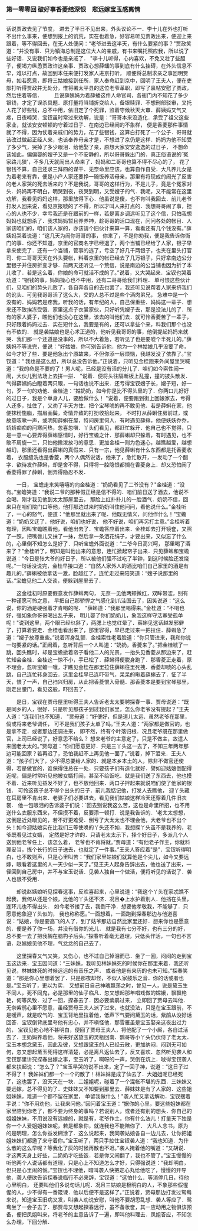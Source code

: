 ### 第一零零回 破好事香菱结深恨　悲远嫁宝玉感离情
----
    




话说贾政去见了节度，    进去了半日不见出来，外头议论不一．李十儿在外也打听不出什么事来，便想到报上的饥荒，实在也着急，好容易听见贾政出来，便迎上来跟着，等不得回去，在无人处便问：“老爷进去这半天，有什么要紧的事？"贾政笑道：“并没有事．只为镇海总制是这位大人的亲戚，有书来嘱托照应我，所以说了些好话．又说我们如今也是亲戚了．    "李十儿听得，心内喜欢，不免又壮了些胆子，便竭力纵恿贾政许这亲事．贾政心想薛蟠的事到底有什么挂碍，在外头信息不早，难以打点，故回到本任来便打发家人进京打听，    顺便将总制求亲之事回明贾母，如若愿意，即将三姑娘接到任所．家人奉命赶到京中，回明了王夫人，便在吏部打听得贾政并无处分，惟将署太平县的这位老爷革职，即写了禀帖安慰了贾政，然后住着等信．
　　且说薛姨妈为着薛蟠这件人命官司，各衙门内不知花了多少银钱，才定了误杀具题．原打量将当铺折变给人，备银赎罪．不想刑部驳审，又托人花了好些钱，总不中用，依旧定了个死罪，监着守候秋天大审．薛姨妈又气又疼，日夜啼哭．宝钗虽时常过来劝解，说是：“哥哥本来没造化．承受了祖父这些家业，就该安安顿顿的守着过日子．在南边已经闹的不象样，    便是香菱那件事情就了不得，因为仗着亲戚们的势力，花了些银钱，这算白打死了一个公子．哥哥就该改过做起正经人来，也该奉养母亲才是，不想进了京仍是这样．妈妈为他不知受了多少气，哭掉了多少眼泪．给他娶了亲，原想大家安安逸逸的过日子，    不想命该如此，偏偏娶的嫂子又是一个不安静的，所以哥哥躲出门的．真正俗语说的`冤家路儿狭'，不多几天就闹出人命来了．妈妈和二哥哥也算不得不尽心的了，    花了银钱不算，自己还求三拜四的谋干．无奈命里应该，也算自作自受．大凡养儿女是为着老来有靠，便是小户人家还要挣一碗饭养活母亲，那里有将现成的闹光了反害的老人家哭的死去活来的？不是我说，哥哥的这样行为，不是儿子，竟是个冤家对头．妈妈再不明白，明哭到夜，夜哭到明，又受嫂子的气．我呢，又不能常在这里劝解，我看见妈妈这样，那里放得下心．他虽说是傻，也不肯叫我回去．前儿老爷打发人回来说，看见京报唬的了不得，所以才叫人来打点的．我想哥哥闹了事，担心的人也不少．幸亏我还是在跟前的一样，若是离乡调远听见了这个信，只怕我想妈妈也就想杀了．我求妈妈暂且养养神，趁哥哥的活口现在，问问各处的帐目．人家该咱们的，咱们该人家的，亦该请个旧伙计来算一算，看看还有几个钱没有。”薛姨妈哭着说道：“这几天为闹你哥哥的事，    你来了，不是你劝我，便是我告诉你衙门的事．你还不知道，京里的官商名字已经退了，两个当铺已经给了人家，银子早拿来使完了．还有一个当铺，管事的逃了，亏空了好几千两银子，也夹在里头打官司．你二哥哥天天在外头要帐，料着京里的帐已经去了几万银子，只好拿南边公分里银子并住房折变才够．前两天还听见一个荒信，说是南边的公当铺也因为折了本儿收了．若是这么着，你娘的命可就活不成的了。”说着，又大哭起来．宝钗也哭着劝道：“银钱的事，妈妈操心也不中用，还有二哥哥给我们料理．    单可恨这些伙计们，见咱们的势头儿败了，各自奔各自的去也罢了，我还听见说帮着人家来挤我们的讹头．可见我哥哥活了这么大，交的人总不过是些个酒肉弟兄，    急难中是一个没有的．妈妈若是疼我，听我的话，有年纪的人，自己保重些．妈妈这一辈子．想来还不致挨冻受饿．家里这点子衣裳家伙，只好听凭嫂子去，那是没法儿的了．所有的家人婆子，瞧他们也没心在这里，该去的叫他们去．就可怜香菱苦了一辈子，    只好跟着妈妈过去．实在短什么，我要是有的，还可以拿些个来，料我们那个也没有不依的．    就是袭姑娘也是心术正道的，他听见我哥哥的事，他倒提起妈妈来就哭．我们那一个还道是没事的，所以不大着急，若听见了也是要唬个半死儿的。”薛姨妈不等说完，便说：“好姑娘，你可别告诉他．他为一个林姑娘几乎没要了命，如今才好了些．要是他急出个原故来，不但你添一层烦恼，我越发没了依靠了。”宝钗道：“    我也是这么想，所以总没告诉他。”正说着，只听见金桂跑来外间屋里哭喊道：“我的命是不要的了！男人呢，已经是没有活的分儿了．咱们如今索性闹一闹，大伙儿到法场上去拼一拼．    "说着．便将头往隔断板上乱撞，撞的披头散发．气得薛姨妈白瞪着两只眼，一句话也说不出来．还亏得宝钗嫂子长，嫂子短，好一句，歹一句的劝他．金桂道：“姑奶奶，如今你是比不得头里的了．你两口儿好好的过日子，我是个单身人儿，要脸做什么！    "说着，便要跑到街上回娘家去，亏得人还多，扯住了，又劝了半天方住．把个宝琴唬的再不敢见他．若是薛蝌在家，他便抹粉施脂，描眉画鬓，奇情异致的打扮收拾起来，    不时打从薛蝌住房前过，或故意咳嗽一声，或明知薛蝌在屋，特问房里何人．有时遇见薛蝌，他便妖妖乔乔，娇娇痴痴的问寒问热，忽喜忽嗔．丫头们看见，都赶忙躲开．他自己也不觉得，只是一意一心要弄得薛蝌感情时，好行宝蟾之计．那薛蝌却只躲着，有时遇见，也不敢不周旋一二，只怕他撒泼放刁的意思．更加金桂一则为色迷心，越瞧越爱，越想越幻，那里还看得出薛蝌的真假来．只有一宗，他见薛蝌有什么东西都是托香菱收着，    衣服缝洗也是香菱，两个人偶然说话，他来了，急忙散开，一发动了一个醋字．欲待发作薛蝌，却是舍不得，只得将一腔隐恨都搁在香菱身上．却又恐怕闹了香菱得罪了薛蝌，倒弄得隐忍不发．

　　一日，    宝蟾走来笑嘻嘻的向金桂道：“奶奶看见了二爷没有？"金桂道：“没有。”宝蟾笑道：“我说二爷的那种假正经是信不得的．咱们前日送了酒去，他说不会喝，刚才我见他到太太那屋里去，    那脸上红扑扑儿的一脸酒气．奶奶不信，回来只在咱们院门口等他，他打那边过来时奶奶叫住他问问，看他说什么。”金桂听了，一心的怒气，便道：“他那里就出来了呢．他既无情义，问他作什么！"宝蟾道：“奶奶又迂了．他好说，咱们也好说，    他不好说，咱们再另打主意。”金桂听着有理，因叫宝蟾瞧着他，看他出去了．宝蟾答应着出来．金桂却去打开镜奁，又照了一照，把嘴唇儿又抹了一抹，然后拿一条洒花绢子，才要出来，又似忘了什么的，心里倒不知怎么是好了．只听宝蟾外面说道：“二爷今日高兴呵，    那里喝了酒来了？"金桂听了，明知是叫他出来的意思，连忙掀起帘子出来．只见薛蝌和宝蟾说道：“今日是张大爷的好日子，所以被他们强不过吃了半钟，到这时候脸还发烧呢。”一句话没说完，金桂早接口道：“自然人家外人的酒比咱们自己家里的酒是有趣儿的。”薛蝌被他拿话一激，脸越红了，连忙走过来陪笑道：“嫂子说那里的话。”宝蟾见他二人交谈，便躲到屋里去了．

　　这金桂初时原要假意发作薛蝌两句，    无奈一见他两颊微红，双眸带涩，别有一种谨愿可怜之意，    早把自己那骄悍之气感化到爪洼国去了，因笑说道：“这么说，你的酒是硬强着才肯喝的呢．    "薛蝌道：“我那里喝得来。”金桂道：“不喝也好，强如象你哥哥喝出乱子来，    明儿娶了你们奶奶儿，象我这样守活寡受孤单呢！"说到这里，两个眼已经乜斜了，两腮上也觉红晕了．薛蝌见这话越发邪僻了，打算着要走．金桂也看出来了，那里容得，早已走过来一把拉住．薛蝌急了道：“嫂子放尊重些。”说着浑身乱颤．金桂索性老着脸道：“你只管进来，我和你说一句要紧的话。”正闹着，忽听背后一个人叫道：“奶奶，香菱来了。”把金桂唬了一跳，回头瞧时，却是宝蟾掀着帘子看他二人的光景，一抬头见香菱从那边来了，赶忙知会金桂．金桂这一惊不小，手已松了．薛蝌得便脱身跑了．那香菱正走着，原不理会，忽听宝蟾一嚷，才瞧见金桂在那里拉住薛蝌往里死拽．香菱却唬的心头乱跳，自己连忙转身回去．这里金桂早已连吓带气，呆呆的瞅着薛蝌去了．怔了半天，恨了一声，自己扫兴归房，从此把香菱恨入骨髓．那香菱本是要到宝琴那里，刚走出腰门，看见这般，吓回去了．

　　是日，宝钗在贾母屋里听得王夫人告诉老太太要聘探春一事．贾母说道：“既是同乡的人，很好．只是听见那孩子到过我们家里，怎么你老爷没有提起？"王夫人道：“连我们也不知道．    "贾母道：“好便好，但是道儿太远．虽然老爷在那里，倘或将来老爷调任，    可不是我们孩子太单了吗。”王夫人道：“两家都是做官的，也是拿不定．或者那边还调进来，    即不然，终有个叶落归根．况且老爷既在那里做官，上司已经说了，好意思不给么？    想来老爷的主意定了，只是不做主，故遣人来回老太太的。”贾母道：“你们愿意更好．只是三丫头这一去了，不知三年两年那边可能回家？若再迟了，恐怕我赶不上再见他一面了。”说着，掉下泪来．王夫人道：“孩子们大了，少不得总要给人家的．就是本乡本土的人，除非不做官还使得，若是做官的，谁保得住总在一处．只要孩子们有造化就好．譬如迎姑娘倒配得近呢，偏是时常听见他被女婿打闹，甚至不给饭吃．就是我们送了东西去，他也摸不着．近来听见益发不好了，也不放他回来．两口子拌起来就说咱们使了他家的银钱．    可怜这孩子总不得个出头的日子．前儿我惦记他，打发人去瞧他，    迎丫头藏在耳房里不肯出来．老婆子们必要进去，看见我们姑娘这样冷天还穿着几件旧衣裳．    他一包眼泪的告诉婆子们说：`回去别说我这么苦，这也是命里所招，也不用送什么衣服东西来，不但摸不着，反要添一顿打．说是我告诉的．'老太太想想，这倒是近处眼见的，若不好更难受．倒亏了大太太也不理会他，大老爷也不出个头！如今迎姑娘实在比我们三等使唤的丫头还不如．我想探丫头虽不是我养的，老爷既看见过女婿，    定然是好才许的．只请老太太示下，择个好日子，多派几个人送到他老爷任上．该怎么着，    老爷也不肯将就。”贾母道：“有他老子作主，你就料理妥当，拣个长行的日子送去，也就定了一件事。”王夫人答应着"是"．宝钗听得明白，也不敢则声，只是心里叫苦：“我们家里姑娘们就算他是个尖儿，如今又要远嫁，眼看着这里的人一天少似一天了。”见王夫人起身告辞出去，他也送了出来，一径回到自己房中，并不与宝玉说话．见袭人独自一个做活，便将听见的话说了．袭人也很不受用．

　　却说赵姨娘听见探春这事，反欢喜起来，心里说道：“我这个丫头在家忒瞧不起我，我何从还是个娘，比他的丫头还不济．况且�上水护着别人．他挡在头里，连环儿也不得出头．    如今老爷接了去，我倒干净．想要他孝敬我，不能够了．只愿意他象迎丫头似的，    我也称称愿。”一面想着，一面跑到探春那边与他道喜说：“姑娘，你是要高飞的人了，到了姑爷那边自然比家里还好．想来你也是愿意的．便是养了你一场，并没有借你的光儿．    就是我有七分不好，也有三分的好，总不要一去了把我搁在脑杓子后头。”探春听着毫无道理，只低头作活，一句也不言语．赵姨娘见他不理，气忿忿的自己去了．

　　这里探春又气又笑，又伤心，也不过自己掉泪而已．坐了一回，闷闷的走到宝玉这边来．宝玉因问道：“三妹妹，我听见林妹妹死的时候你在那里来着．我还听见说，林妹妹死的时候远远的有音乐之声．    或者他是有来历的也未可知。”探春笑道：“那是你心里想着罢了．只是那夜却怪，不似人家鼓乐之音．你的话或者也是。”宝玉听了，更以为实．    又想前日自己神魂飘荡之时，曾见一人，说是黛玉生不同人，死不同鬼，必是那里的仙子临凡．忽又想起那年唱戏做的嫦娥，飘飘艳艳，何等风致．过了一回，探春去了．因必要紫鹃过来，    立即回了贾母去叫他．无奈紫鹃心里不愿意，虽经贾母王夫人派了过来，也就没法，只是在宝玉跟前，不是嗳声，就是叹气的．宝玉背地里拉着他，低声下气要问黛玉的话，紫鹃从没好话回答．宝钗倒背底里夸他有忠心，并不嗔怪他．那雪雁虽是宝玉娶亲这夜出过力的，    宝钗见他心地不甚明白，便回了贾母王夫人，将他配了一个小厮，各自过活去了．王奶妈养着他，将来好送黛玉的灵柩回南．鹦哥等小丫头仍伏侍了老太太．    宝玉本想念黛玉，因此及彼，又想跟黛玉的人已经云散，更加纳闷．闷到无可如何，忽又想起黛玉死得这样清楚，必是离凡返仙去了，反又喜欢．忽然听见袭人和宝钗那里讲究探春出嫁之事，宝玉听了，啊呀的一声，哭倒在炕上．唬得宝钗袭人都来扶起说：“怎么了？"宝玉早哭的说不出来，定了一回子神，说道：“这日子过不得了！    我姊妹们都一个一个的散了！林妹妹是成了仙去了．大姐姐呢已经死了，这也罢了，没天天在一块．二姐姐呢，碰着了一个混帐不堪的东西．三妹妹又要远嫁，总不得见的了．史妹妹又不知要到那里去．薛妹妹是有了人家的．这些姐姐妹妹，难道一个都不留在家里，    单留我做什么！"袭人忙又拿话解劝．宝钗摆着手说：“你不用劝他，让我来问他。”因问着宝玉道：“据你的心里，要这些姐妹都在家里陪到你老了，都不要为终身的事吗？若说别人，或者还有别的想头．你自己的姐姐妹妹，不用说没有远嫁的，就是有，老爷作主，你有什么法儿！打量天下独是你一个人爱姐姐妹妹呢，若是都象你，就连我也不能陪你了．    大凡人念书，原为的是明理，怎么你益发糊涂了．这么说起来，我同袭姑娘各自一边儿去，让你把姐姐妹妹们都邀了来守着你。”宝玉听了，两只手拉住宝钗袭人道：“我也知道．为什么散的这么早呢？等我化了灰的时候再散也不迟。”袭人掩着他的嘴道：“又胡说．才这两天身上好些，二奶奶才吃些饭．若是你又闹翻了，我也不管了。”宝玉慢慢的听他两个人说话都有道理，只是心上不知道怎么才好，只得强说道：“我却明白，    但只是心里闹的慌。”宝钗也不理他，暗叫袭人快把定心丸给他吃了，慢慢的开导他．袭人便欲告诉探春说临行不必来辞，宝钗道：“这怕什么．等消停几日，待他心里明白，    还要叫他们多说句话儿呢．况且三姑娘是极明白的人，不象那些假惺惺的人，少不得有一番箴谏．他以后便不是这样了。”正说着，贾母那边打发过鸳鸯来说，知道宝玉旧病又发，叫袭人劝说安慰，叫他不要胡思乱想．袭人等应了．鸳鸯坐了一会子去了．那贾母又想起探春远行，虽不备妆奁，其一应动用之物俱该预备，便把凤姐叫来，将老爷的主意告诉了一遍，即叫他料理去．凤姐答应，不知怎么办理，下回分解．